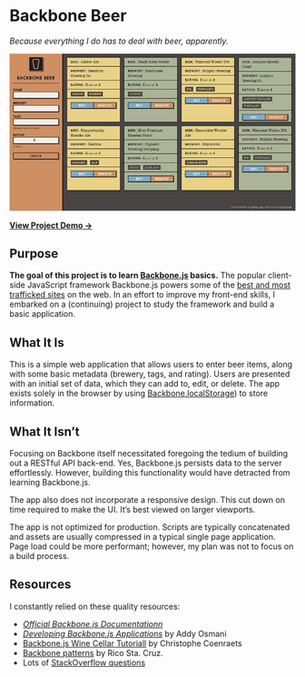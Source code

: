 # Backbone Beer

_Because everything I do has to deal with beer, apparently._

<a href="http://www.swashcap.com/backbone-beer/">![Screenshot of the project](screenshot.jpg)</a>

**[View Project Demo &rarr;](http://www.swashcap.com/backbone-beer/)**

## Purpose

**The goal of this project is to learn [Backbone.js](http://backbonejs.org) basics.** The popular client-side JavaScript framework Backbone.js powers some of the [best and most trafficked sites](http://backbonejs.org/#examples) on the web. In an effort to improve my front-end skills, I embarked on a (continuing) project to study the framework and build a basic application.

## What It Is

This is a simple web application that allows users to enter beer items, along with some basic metadata (brewery, tags, and rating). Users are presented with an initial set of data, which they can add to, edit, or delete. The app exists solely in the browser by using [Backbone.localStorage](https://github.com/jeromegn/Backbone.localStorage)) to store information.

## What It Isn’t

Focusing on Backbone itself necessitated foregoing the tedium of building out a RESTful API back-end. Yes, Backbone.js persists data to the server effortlessly. However, building this functionality would have detracted from learning Backbone.js.

The app also does not incorporate a responsive design. This cut down on time required to make the UI. It’s best viewed on larger viewports.

The app is not optimized for production. Scripts are typically concatenated and assets are usually compressed in a typical single page application. Page load could be more performant; however, my plan was not to focus on a build process.

## Resources

I constantly relied on these quality resources:

* _[Official Backbone.js Documentationn](http://backbonejs.org)_
* _[Developing Backbone.js Applications](http://addyosmani.github.io/backbone-fundamentals/)_ by Addy Osmani
* [Backbone.js Wine Cellar Tutoriall](http://coenraets.org/blog/2011/12/backbone-js-wine-cellar-tutorial-part-1-getting-started/) by Christophe Coenraets
* [Backbone patterns](http://ricostacruz.com/backbone-patterns/) by Rico Sta. Cruz.
* Lots of [StackOverflow questions](http://stackoverflow.com/questions/tagged/backbone.js)
